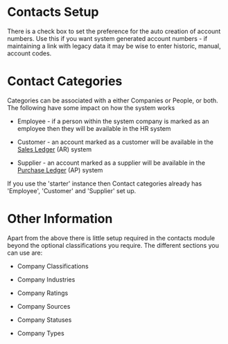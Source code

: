 # Contacts Setup

There is a check box to set the preference for the auto creation of account numbers. Use this if you want system generated account numbers - if maintaining a link with legacy data it may be wise to enter historic, manual, account codes.

# Contact Categories

Categories can be associated with a either Companies or People, or both. The following have some impact on how the system works


*  Employee - if a person within the system company is marked as an employee then they will be available in the HR system

*  Customer - an account marked as a customer will be available in the [Sales Ledger](sales_ledger) (AR) system

*  Supplier - an account marked as a supplier will be available in the [Purchase Ledger](purchase_ledger) (AP) system

If you use the 'starter' instance then Contact categories already has 'Employee', 'Customer' and 'Supplier' set up. 

# Other Information

Apart from the above there is little setup required in the contacts module beyond the optional classifications you require. The different sections you can use are:


*  Company Classifications

*  Company Industries

*  Company Ratings

*  Company Sources

*  Company Statuses

*  Company Types

